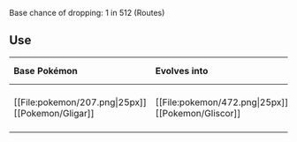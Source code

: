 Base chance of dropping: 1 in 512 (Routes)

## Use
Base Pokémon |Evolves into |Available in
:---|:---|:---
[[File:pokemon/207.png\|25px]] [[Pokemon/Gligar]] | [[File:pokemon/472.png\|25px]] [[Pokemon/Gliscor]] |Sinnoh onward during the night